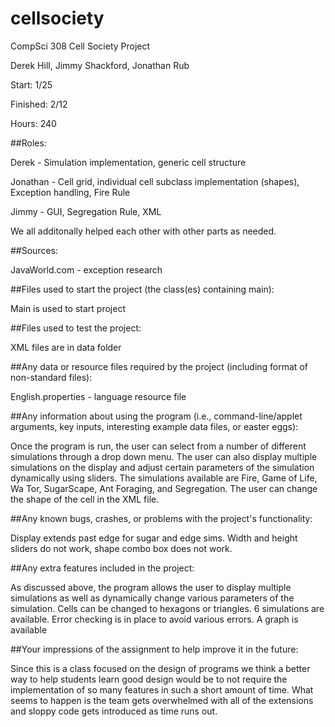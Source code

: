 # cellsociety

CompSci 308 Cell Society Project

Derek Hill, Jimmy Shackford, Jonathan Rub

Start: 1/25

Finished: 2/12

Hours: 240


##Roles:

Derek - Simulation implementation, generic cell structure

Jonathan - Cell grid, individual cell subclass implementation (shapes), Exception handling, Fire Rule

Jimmy - GUI, Segregation Rule, XML

We all additonally helped each other with other parts as needed.


##Sources:

JavaWorld.com - exception research


##Files used to start the project (the class(es) containing main):

Main is used to start project


##Files used to test the project:

XML files are in data folder


##Any data or resource files required by the project (including format of non-standard files):

English.properties - language resource file


##Any information about using the program (i.e., command-line/applet arguments, key inputs, interesting example data files, or easter eggs):

Once the program is run, the user can select from a number of different simulations through a drop down menu. The user can also display multiple simulations on the display and adjust certain parameters of the simulation dynamically using sliders. The simulations available are Fire, Game of Life, Wa Tor, SugarScape, Ant Foraging, and Segregation. The user can change the shape of the cell in the XML file.


##Any known bugs, crashes, or problems with the project's functionality:

Display extends past edge for sugar and edge sims. Width and height sliders do not work, shape combo box does not work.


##Any extra features included in the project:

As discussed above, the program allows the user to display multiple simulations as well as dynamically change various parameters of the simulation. Cells can be changed to hexagons or triangles. 6 simulations are available. Error checking is in place to avoid various errors. A graph is available


##Your impressions of the assignment to help improve it in the future:

Since this is a class focused on the design of programs we think a better way to help students learn good design would be to not require the implementation of so many features in such a short amount of time. What seems to happen is the team gets overwhelmed with all of the extensions and sloppy code gets introduced as time runs out.
